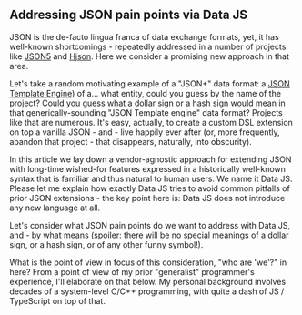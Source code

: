 ## Addressing JSON pain points via Data JS
JSON is the de-facto lingua franca of data exchange formats, yet, it has well-known shortcomings - repeatedly addressed in a number of projects like [JSON5](https://json5.org/) and [Hjson](https://github.com/hjson/hjson-js). Here we consider a promising new approach in that area.

Let's take a random motivating example of a "JSON+" data format: a [JSON Template Engine](https://github.com/vmware-archive/json-template-engine)) of a... what entity, could you guess by the name of the project? Could you guess what a dollar sign or a hash sign would mean in that generically-sounding "JSON Template engine" data format? Projects like that are numerous. It's easy, actually, to create a custom DSL extension on top a vanilla JSON - and - live happily ever after (or, more frequently, abandon that project - that disappears, naturally, into obscurity).

In this article we lay down a vendor-agnostic approach for extending JSON with long-time wished-for features expressed in a historically well-known syntax that is familiar and thus natural to human users. We name it Data JS. Please let me explain how exactly Data JS tries to avoid common pitfalls of prior JSON extensions - the key point here is: Data JS does not introduce any new language at all.

Let's consider what JSON pain points do we want to address with Data JS, and - by what means (spoiler: there will be no special meanings of a dollar sign, or a hash sign, or of any other funny symbol!).

What is the point of view in focus of this consideration, "who are 'we'?" in here? From a point of view of my prior "generalist" programmer's experience, I'll elaborate on that below. My personal background involves decades of a system-level C/C++ programming, with quite a dash of JS / TypeScript on top of that.
